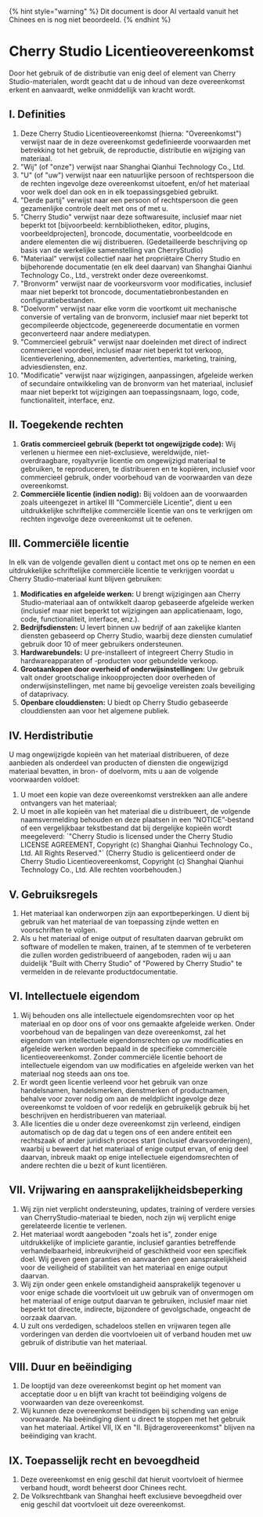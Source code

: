 
{% hint style="warning" %}
Dit document is door AI vertaald vanuit het Chinees en is nog niet beoordeeld.
{% endhint %}

# Cherry Studio Licentieovereenkomst

Door het gebruik of de distributie van enig deel of element van Cherry Studio-materialen, wordt geacht dat u de inhoud van deze overeenkomst erkent en aanvaardt, welke onmiddellijk van kracht wordt.

## I. Definities

1. Deze Cherry Studio Licentieovereenkomst (hierna: "Overeenkomst") verwijst naar de in deze overeenkomst gedefinieerde voorwaarden met betrekking tot het gebruik, de reproductie, distributie en wijziging van materiaal.
2. "Wij" (of "onze") verwijst naar Shanghai Qianhui Technology Co., Ltd.
3. "U" (of "uw") verwijst naar een natuurlijke persoon of rechtspersoon die de rechten ingevolge deze overeenkomst uitoefent, en/of het materiaal voor welk doel dan ook en in elk toepassingsgebied gebruikt.
4. "Derde partij" verwijst naar een persoon of rechtspersoon die geen gezamenlijke controle deelt met ons of met u.
5. "Cherry Studio" verwijst naar deze softwaresuite, inclusief maar niet beperkt tot [bijvoorbeeld: kernbibliotheken, editor, plugins, voorbeeldprojecten], broncode, documentatie, voorbeeldcode en andere elementen die wij distribueren. (Gedetailleerde beschrijving op basis van de werkelijke samenstelling van CherryStudio)
6. "Materiaal" verwijst collectief naar het propriëtaire Cherry Studio en bijbehorende documentatie (en elk deel daarvan) van Shanghai Qianhui Technology Co., Ltd., verstrekt onder deze overeenkomst.
7. "Bronvorm" verwijst naar de voorkeursvorm voor modificaties, inclusief maar niet beperkt tot broncode, documentatiebronbestanden en configuratiebestanden.
8. "Doelvorm" verwijst naar elke vorm die voortkomt uit mechanische conversie of vertaling van de bronvorm, inclusief maar niet beperkt tot gecompileerde objectcode, gegenereerde documentatie en vormen geconverteerd naar andere mediatypen.
9. "Commercieel gebruik" verwijst naar doeleinden met direct of indirect commercieel voordeel, inclusief maar niet beperkt tot verkoop, licentieverlening, abonnementen, advertenties, marketing, training, adviesdiensten, enz.
10. "Modificatie" verwijst naar wijzigingen, aanpassingen, afgeleide werken of secundaire ontwikkeling van de bronvorm van het materiaal, inclusief maar niet beperkt tot wijzigingen aan toepassingsnaam, logo, code, functionaliteit, interface, enz.

## II. Toegekende rechten

1. **Gratis commercieel gebruik (beperkt tot ongewijzigde code):** Wij verlenen u hiermee een niet-exclusieve, wereldwijde, niet-overdraagbare, royaltyvrije licentie om ongewijzigd materiaal te gebruiken, te reproduceren, te distribueren en te kopiëren, inclusief voor commercieel gebruik, onder voorbehoud van de voorwaarden van deze overeenkomst.
2. **Commerciële licentie (indien nodig):** Bij voldoen aan de voorwaarden zoals uiteengezet in artikel III "Commerciële Licentie", dient u een uitdrukkelijke schriftelijke commerciële licentie van ons te verkrijgen om rechten ingevolge deze overeenkomst uit te oefenen.

## III. Commerciële licentie

In elk van de volgende gevallen dient u contact met ons op te nemen en een uitdrukkelijke schriftelijke commerciële licentie te verkrijgen voordat u Cherry Studio-materiaal kunt blijven gebruiken:

1. **Modificaties en afgeleide werken:** U brengt wijzigingen aan Cherry Studio-materiaal aan of ontwikkelt daarop gebaseerde afgeleide werken (inclusief maar niet beperkt tot wijzigingen aan applicatienaam, logo, code, functionaliteit, interface, enz.).
2. **Bedrijfsdiensten:** U levert binnen uw bedrijf of aan zakelijke klanten diensten gebaseerd op Cherry Studio, waarbij deze diensten cumulatief gebruik door 10 of meer gebruikers ondersteunen.
3. **Hardwarebundels:** U pre-installeert of integreert Cherry Studio in hardwareapparaten of -producten voor gebundelde verkoop.
4. **Grootaankopen door overheid of onderwijsinstellingen:** Uw gebruik valt onder grootschalige inkoopprojecten door overheden of onderwijsinstellingen, met name bij gevoelige vereisten zoals beveiliging of dataprivacy.
5. **Openbare clouddiensten:** U biedt op Cherry Studio gebaseerde clouddiensten aan voor het algemene publiek.

## IV. Herdistributie

U mag ongewijzigde kopieën van het materiaal distribueren, of deze aanbieden als onderdeel van producten of diensten die ongewijzigd materiaal bevatten, in bron- of doelvorm, mits u aan de volgende voorwaarden voldoet:

1. U moet een kopie van deze overeenkomst verstrekken aan alle andere ontvangers van het materiaal;
2. U moet in alle kopieën van het materiaal die u distribueert, de volgende naamsvermelding behouden en deze plaatsen in een “NOTICE”-bestand of een vergelijkbaar tekstbestand dat bij dergelijke kopieën wordt meegeleverd: \`"Cherry Studio is licensed under the Cherry Studio LICENSE AGREEMENT, Copyright (c) Shanghai Qianhui Technology Co., Ltd. All Rights Reserved."\` (Cherry Studio is gelicentieerd onder de Cherry Studio Licentieovereenkomst, Copyright (c) Shanghai Qianhui Technology Co., Ltd. Alle rechten voorbehouden.)

## V. Gebruiksregels

1. Het materiaal kan onderworpen zijn aan exportbeperkingen. U dient bij gebruik van het materiaal de van toepassing zijnde wetten en voorschriften te volgen.
2. Als u het materiaal of enige output of resultaten daarvan gebruikt om software of modellen te maken, trainen, af te stemmen of te verbeteren die zullen worden gedistribueerd of aangeboden, raden wij u aan duidelijk "Built with Cherry Studio" of "Powered by Cherry Studio" te vermelden in de relevante productdocumentatie.

## VI. Intellectuele eigendom

1. Wij behouden ons alle intellectuele eigendomsrechten voor op het materiaal en op door ons of voor ons gemaakte afgeleide werken. Onder voorbehoud van de bepalingen van deze overeenkomst, zal het eigendom van intellectuele eigendomsrechten op uw modificaties en afgeleide werken worden bepaald in de specifieke commerciële licentieovereenkomst. Zonder commerciële licentie behoort de intellectuele eigendom van uw modificaties en afgeleide werken van het materiaal nog steeds aan ons toe.
2. Er wordt geen licentie verleend voor het gebruik van onze handelsnamen, handelsmerken, dienstmerken of productnamen, behalve voor zover nodig om aan de meldplicht ingevolge deze overeenkomst te voldoen of voor redelijk en gebruikelijk gebruik bij het beschrijven en herdistribueren van materiaal.
3. Alle licenties die u onder deze overeenkomst zijn verleend, eindigen automatisch op de dag dat u tegen ons of een andere entiteit een rechtszaak of ander juridisch proces start (inclusief dwarsvorderingen), waarbij u beweert dat het materiaal of enige output ervan, of enig deel daarvan, inbreuk maakt op enige intellectuele eigendomsrechten of andere rechten die u bezit of kunt licentiëren.

## VII. Vrijwaring en aansprakelijkheidsbeperking

1. Wij zijn niet verplicht ondersteuning, updates, training of verdere versies van CherryStudio-materiaal te bieden, noch zijn wij verplicht enige gerelateerde licentie te verlenen.
2. Het materiaal wordt aangeboden "zoals het is", zonder enige uitdrukkelijke of impliciete garantie, inclusief garanties betreffende verhandelbaarheid, inbreukvrijheid of geschiktheid voor een specifiek doel. Wij geven geen garanties en aanvaarden geen aansprakelijkheid voor de veiligheid of stabiliteit van het materiaal en enige output daarvan.
3. Wij zijn onder geen enkele omstandigheid aansprakelijk tegenover u voor enige schade die voortvloeit uit uw gebruik van of onvermogen om het materiaal of enige output daarvan te gebruiken, inclusief maar niet beperkt tot directe, indirecte, bijzondere of gevolgschade, ongeacht de oorzaak daarvan.
4. U zult ons verdedigen, schadeloos stellen en vrijwaren tegen alle vorderingen van derden die voortvloeien uit of verband houden met uw gebruik of distributie van het materiaal.

## VIII. Duur en beëindiging

1. De looptijd van deze overeenkomst begint op het moment van acceptatie door u en blijft van kracht tot beëindiging volgens de voorwaarden van deze overeenkomst.
2. Wij kunnen deze overeenkomst beëindigen bij schending van enige voorwaarde. Na beëindiging dient u direct te stoppen met het gebruik van het materiaal. Artikel VII, IX en "II. Bijdragerovereenkomst" blijven na beëindiging van kracht.

## IX. Toepasselijk recht en bevoegdheid

1. Deze overeenkomst en enig geschil dat hieruit voortvloeit of hiermee verband houdt, wordt beheerst door Chinees recht.
2. De Volksrechtbank van Shanghai heeft exclusieve bevoegdheid over enig geschil dat voortvloeit uit deze overeenkomst.
